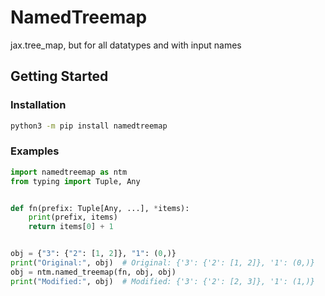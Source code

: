 # NamedTreemap

jax.tree_map, but for all datatypes and with input names

## Getting Started

### Installation

```BASH
python3 -m pip install namedtreemap
```

### Examples

```PYTHON
import namedtreemap as ntm
from typing import Tuple, Any


def fn(prefix: Tuple[Any, ...], *items):
    print(prefix, items)
    return items[0] + 1


obj = {"3": {"2": [1, 2]}, "1": (0,)}
print("Original:", obj)  # Original: {'3': {'2': [1, 2]}, '1': (0,)}
obj = ntm.named_treemap(fn, obj, obj)
print("Modified:", obj)  # Modified: {'3': {'2': [2, 3]}, '1': (1,)}

```